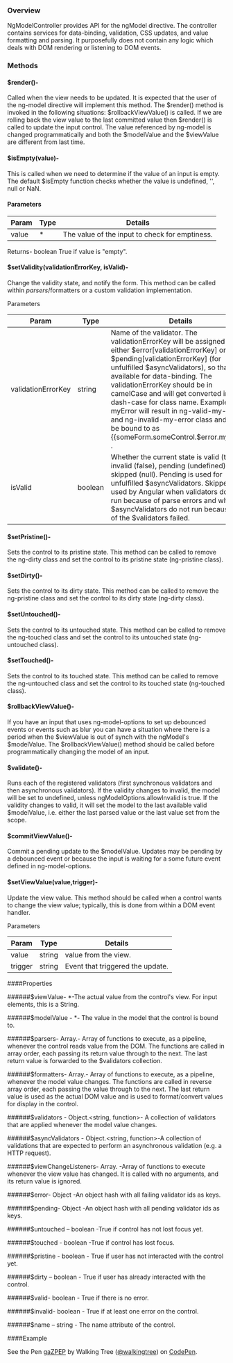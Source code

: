 ### Overview

NgModelController provides API for the ngModel directive. 
The controller contains services for data-binding, validation, CSS updates, and value formatting and parsing. 
It purposefully does not contain any logic which deals with DOM rendering or listening to DOM events.

### Methods
#### $render()-
Called when the view needs to be updated. It is expected that the user of the ng-model directive will implement this method.
The $render() method is invoked in the following situations:
$rollbackViewValue() is called. If we are rolling back the view value to the last committed value then $render() is called to update the input control.
The value referenced by ng-model is changed programmatically and both the $modelValue and the $viewValue are different from last time.

#### $isEmpty(value)-
This is called when we need to determine if the value of an input is empty.
The default $isEmpty function checks whether the value is undefined, '', null or NaN.
#### Parameters
|Param|	Type|	Details|
|----|----|----|
|value|	*	|The value of the input to check for emptiness.|

Returns-
boolean	True if value is "empty".

#### $setValidity(validationErrorKey, isValid)-
Change the validity state, and notify the form.
This method can be called within $parsers/$formatters or a custom validation implementation.

Parameters

|Param	|Type|	Details|
|----|----|----|
|validationErrorKey	|string	|Name of the validator. The validationErrorKey will be assigned to either $error[validationErrorKey] or $pending[validationErrorKey] (for unfulfilled $asyncValidators), so that it is available for data-binding. The validationErrorKey should be in camelCase and will get converted into dash-case for class name. Example: myError will result in ng-valid-my-error and ng-invalid-my-error class and can be bound to as {{someForm.someControl.$error.myError}} .|
|isValid|	boolean|	Whether the current state is valid (true), invalid (false), pending (undefined), or skipped (null). Pending is used for unfulfilled $asyncValidators. Skipped is used by Angular when validators do not run because of parse errors and when $asyncValidators do not run because any of the $validators failed.|



#### $setPristine()-

Sets the control to its pristine state.
This method can be called to remove the ng-dirty class and set the control to its pristine state (ng-pristine class). 

#### $setDirty()-
Sets the control to its dirty state.
This method can be called to remove the ng-pristine class and set the control to its dirty state (ng-dirty class).

#### $setUntouched()-

Sets the control to its untouched state.
This method can be called to remove the ng-touched class and set the control to its untouched state (ng-untouched class).

#### $setTouched()-

Sets the control to its touched state.
This method can be called to remove the ng-untouched class and set the control to its touched state (ng-touched class).

#### $rollbackViewValue()-

If you have an input that uses ng-model-options to set up debounced events or events such as blur you can have a situation where there is a period when the $viewValue is out of synch with the ngModel's $modelValue.
The $rollbackViewValue() method should be called before programmatically changing the model of an input.

#### $validate()-
Runs each of the registered validators (first synchronous validators and then asynchronous validators).
If the validity changes to invalid, the model will be set to undefined, unless ngModelOptions.allowInvalid is true.
If the validity changes to valid, it will set the model to the last available valid $modelValue, i.e. either the last parsed value or the last value set from the scope.

#### $commitViewValue()-
Commit a pending update to the $modelValue.
Updates may be pending by a debounced event or because the input is waiting for a some future event defined in ng-model-options. 

#### $setViewValue(value,trigger)-

Update the view value.
This method should be called when a control wants to change the view value; typically, this is done from within a DOM event handler. 

Parameters

|Param	|Type|	Details|
|----|----|----|
|value|	string|	value from the view.|
|trigger|	string|		Event that triggered the update.|





####Properties

######$viewValue-
*-The actual value from the control's view. For input elements, this is a String. 

######$modelValue -
*- The value in the model that the control is bound to.

######$parsers-
Array.<Function>- Array of functions to execute, as a pipeline, whenever the control reads value from the DOM.
The functions are called in array order, each passing its return value through to the next. 
The last return value is forwarded to the $validators collection.

######$formatters- 
Array.<Function>- Array of functions to execute, as a pipeline, whenever the model value changes. 
The functions are called in reverse array order, each passing the value through to the next. 
The last return value is used as the actual DOM value and is used to format/convert values for display in the control.

######$validators -
Object.<string, function>- A collection of validators that are applied whenever the model value changes.

######$asyncValidators -
Object.<string, function>-A collection of validations that are expected to perform an asynchronous validation (e.g. a HTTP request). 

######$viewChangeListeners- 
Array.<Function>	-Array of functions to execute whenever the view value has changed. It is called with no arguments, and its return value is ignored.

######$error-
Object -An object hash with all failing validator ids as keys.

######$pending-
Object -An object hash with all pending validator ids as keys.

######$untouched – 
boolean -True if control has not lost focus yet.

######$touched - 
boolean -True if control has lost focus.

######$pristine - 
boolean - True if user has not interacted with the control yet.

######$dirty – 
boolean - True if user has already interacted with the control.

######$valid- 
boolean - True if there is no error.

######$invalid- 
boolean - True if at least one error on the control.

######$name – 
string - The name attribute of the control.


####Example

<p data-height="268" data-theme-id="0" data-slug-hash="gaZPEP" data-default-tab="result" data-user="walkingtree" class='codepen'>See the Pen <a href='http://codepen.io/walkingtree/pen/gaZPEP/'>gaZPEP</a> by Walking Tree (<a href='http://codepen.io/walkingtree'>@walkingtree</a>) on <a href='http://codepen.io'>CodePen</a>.</p>
<script async src="//assets.codepen.io/assets/embed/ei.js"></script>



